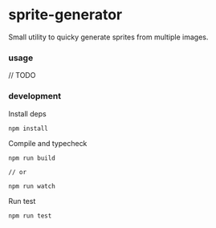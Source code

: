 # sprite-generator

Small utility to quicky generate sprites from multiple images. 

### usage

// TODO

### development

Install deps

```
npm install
```

Compile and typecheck

```
npm run build

// or

npm run watch
```

Run test

```
npm run test
```
